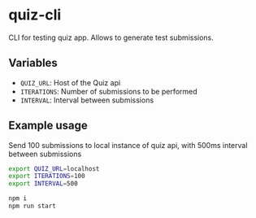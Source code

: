 # quiz-cli

CLI for testing quiz app. Allows to generate test submissions.

## Variables
- `QUIZ_URL`: Host of the Quiz api
- `ITERATIONS`: Number of submissions to be performed
- `INTERVAL`: Interval between submissions

## Example usage
Send 100 submissions to local instance of quiz api, with 500ms interval between submissions

```sh
export QUIZ_URL=localhost
export ITERATIONS=100
export INTERVAL=500

npm i
npm run start
```